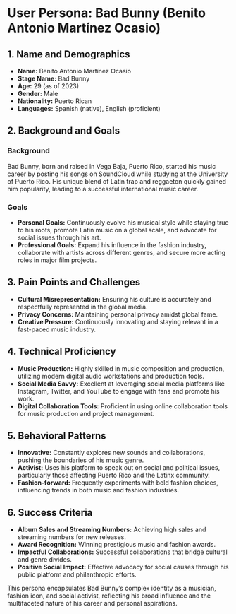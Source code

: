 # User Persona: Bad Bunny (Benito Antonio Martínez Ocasio)

## 1. Name and Demographics
- **Name:** Benito Antonio Martínez Ocasio
- **Stage Name:** Bad Bunny
- **Age:** 29 (as of 2023)
- **Gender:** Male
- **Nationality:** Puerto Rican
- **Languages:** Spanish (native), English (proficient)

## 2. Background and Goals
### Background
Bad Bunny, born and raised in Vega Baja, Puerto Rico, started his music career by posting his songs on SoundCloud while studying at the University of Puerto Rico. His unique blend of Latin trap and reggaeton quickly gained him popularity, leading to a successful international music career.

### Goals
- **Personal Goals:** Continuously evolve his musical style while staying true to his roots, promote Latin music on a global scale, and advocate for social issues through his art.
- **Professional Goals:** Expand his influence in the fashion industry, collaborate with artists across different genres, and secure more acting roles in major film projects.

## 3. Pain Points and Challenges
- **Cultural Misrepresentation:** Ensuring his culture is accurately and respectfully represented in the global media.
- **Privacy Concerns:** Maintaining personal privacy amidst global fame.
- **Creative Pressure:** Continuously innovating and staying relevant in a fast-paced music industry.

## 4. Technical Proficiency
- **Music Production:** Highly skilled in music composition and production, utilizing modern digital audio workstations and production tools.
- **Social Media Savvy:** Excellent at leveraging social media platforms like Instagram, Twitter, and YouTube to engage with fans and promote his work.
- **Digital Collaboration Tools:** Proficient in using online collaboration tools for music production and project management.

## 5. Behavioral Patterns
- **Innovative:** Constantly explores new sounds and collaborations, pushing the boundaries of his music genre.
- **Activist:** Uses his platform to speak out on social and political issues, particularly those affecting Puerto Rico and the Latinx community.
- **Fashion-forward:** Frequently experiments with bold fashion choices, influencing trends in both music and fashion industries.

## 6. Success Criteria
- **Album Sales and Streaming Numbers:** Achieving high sales and streaming numbers for new releases.
- **Award Recognition:** Winning prestigious music and fashion awards.
- **Impactful Collaborations:** Successful collaborations that bridge cultural and genre divides.
- **Positive Social Impact:** Effective advocacy for social causes through his public platform and philanthropic efforts.

This persona encapsulates Bad Bunny’s complex identity as a musician, fashion icon, and social activist, reflecting his broad influence and the multifaceted nature of his career and personal aspirations.